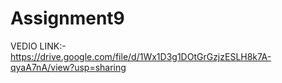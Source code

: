 # Assignment9
VEDIO LINK:- https://drive.google.com/file/d/1Wx1D3g1DOtGrGzjzESLH8k7A-qyaA7nA/view?usp=sharing
